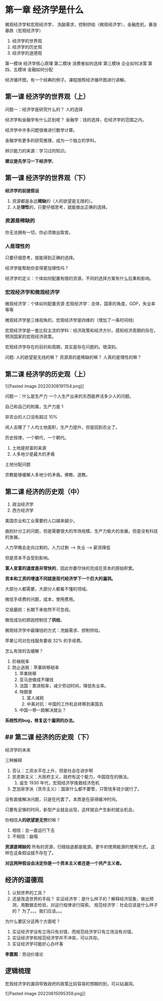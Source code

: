 # 第一章 经济学是什么

微观经济学和宏观经济学，
洗脑需求，控制供给（微观经济学），金融危机，暴涨暴跌（宏观经济学）

1. 经济学的世界观
2. 经济学的历史观
3. 经济学的道德观

第一模块 经济学核心原理
第二模块 消费者如何选择
第三模块 企业如何决策
第四、五模块 金融如何分配

经济循环图，有一个经典的例子。课程按照经济循环图进行讲解。

## 第一课 经济学的世界观（上）
问题一：经济学是研究什么的？
人的选择

经济学和金融学有什么区别呢？
金融学：钱的选择，在经济学的范围之内。

经济学中许多问题很难进行数学计算。

金融学有更多的研究推理，成为一个独立的学科。

辨识能力的来源：学习过的知识。

**建议是先学习一下经济学**。

## 第一课 经济学的世界观（下）
**经济学的前提假设**
1. 资源都是永远**稀缺**的（人的欲望是无限的）。
2. 人是**理性**的，只要仔细思考，就能做出正确的选择。

### 资源是稀缺的
你无法拥有一切，你必须做出取舍。

### 人是理性的
只要仔细思考，就能得到正确的选择。

经济学能帮助你变得更加理性吗？

经济学的定义：个体如何配置有限的资源，不同的选择方案有什么后果和影响。

### 宏观经济学和微观经济学
微观经济学：个体如何配置资源
宏观经济学：总体，国家的角度，GDP，失业率等等

微观经济学是三维视角的，宏观经济学是四维的（增加了一条时间线）

宏观经济学是一套比较主流的学科：经济政策和经济方针。感知经济周期的存在，预测国家的宏观经济政策。

宏观经济学存在的目的和周期，其实是存在问题的。很深刻。

问题:
人的欲望是无线的嘛？
资源真的是稀缺的嘛？
人真的是理性的嘛？

## 第二课 经济学的历史观（上）
![[Pasted image 20220308191154.png]]

问题一：什么是生产力
一个人生产出来的东西能养活多少人的问题。

自己和自己的附属，生产力是 1

非农业的人口没有超过 10% 

闲人去哪了？人均土地面积，生产力提升，但是回到农业了。

历史规律，一个朝代，一个朝代。
1. 土地是财富的来源
2. 人多地少是最大的矛盾

土地分配问题

宗教能够缓解人多地少的矛盾。佛教、道教。

## 第二课 经济的历史观（中）
1. 政治经济学
2. 西方经济学

美国农业和工业需要的人口越来越少。

曲别针分工的问题，但是需要很大的市场规模。生产力极大的发展。但是没有科技的发展。

人力早晚会走向过剩的。人力过剩 ——> 失业 ——> 薪资降低

但是资本不会受到影响。

**富人变富的速度是非常快的**，因此你要尽快的完成在资本的原始积累。

**资本和工资的增速不同就是现代经济学下一个巨大的漏洞。**

大部分人都需要，大部分人都看不懂的领域。

微信手续费的问题，成本，使用费用。

交易磨损：长期下来依然不可忽视。

微信成功的原因控制住了**供给**。

微观经济学中最赚钱的方式：洗脑需求、控制供给。

苹果公司对在线服务要收 32% 的手续费。

怎么有效的去缓解？
1. 阶梯税率
2. 防止逃税：苹果转移税率
	1. 苹果转移
	2. 亚马逊做成不赚钱
	3. 法国：累进税率，减少劳动时间，降低失业率。
	4. 特朗普
		1. 富人减税
		2. 中美对抗：中国的工作机会转移到美国去
	5. 中国一带一路解决就业？

**系统性的bug，修复这个漏洞的办法。**

## ## 第二课 经济的历史观（下）
经济学的未来

三种解释
1. 否认：工资水平在上升，但是社会在进步啊
2. 凯恩斯主义：大政府主义，政府有这个能力，中国现在的做法。
	1. 诞生 1930 年代，宏观经济学挽救经济危机
3. 芝加哥学派（货币主义）：国家什么都不要管，只管钱多钱少就行了。

没有直接解决问题，只是在托罢了。本质是在获得缓冲时间。

只要有足够的时间，新型产业就会出现，这样就会产生新的就业机会。

你相信**人的欲望是无穷**的嘛？
1. 相信：会一直运行下去
2. 不相信：崩塌

**资源是稀缺的**
所有的资源，归根结底都是能源。更牛的使用能源的使用方式，这样在这条假设就不存在了。

**对这两种假设会决定你是一个资本主义者还是一个共产主义者。**

## 经济的道德观
1. 认知世界的工具？
2. 还是改造世界的手段？
实证经济学：是什么样子的？解释经济现象，做出预测，用数据去检验，对运行规律进行探索。
规范经济学：社会应该是什么样子的？
为了。。。我们应该。。。

为什么要区分这两个方面呢？
1. 实证经济学没有立场只有对错，而规范经济学只有立场没有对错。
2. 实证经济学和规范经济学并不冲突，可以共存。
3. 实证经济学可能好心办坏事

**李嘉图**：劳动价值论

## 逻辑梳理
宏观经济学的漏洞导致政府的政策比较容易的预期的到，可以钻漏洞。

![[Pasted image 20220615095359.png]]


